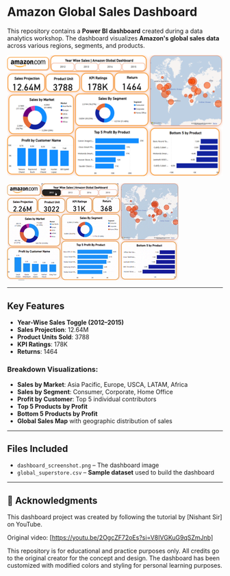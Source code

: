 #  Amazon Global Sales Dashboard

This repository contains a **Power BI dashboard** created during a data analytics workshop. The dashboard visualizes **Amazon's global sales data** across various regions, segments, and products.

![Amazon Global Dashboard](dashboard_screenshot.png)


![Dashboard Demo](dashboard-demo.gif)

---

##  Key Features

- **Year-Wise Sales Toggle (2012–2015)**
- **Sales Projection**: 12.64M
- **Product Units Sold**: 3788
- **KPI Ratings**: 178K
- **Returns**: 1464

###  Breakdown Visualizations:
- **Sales by Market**: Asia Pacific, Europe, USCA, LATAM, Africa
- **Sales by Segment**: Consumer, Corporate, Home Office
- **Profit by Customer**: Top 5 individual contributors
- **Top 5 Products by Profit**
- **Bottom 5 Products by Profit**
- **Global Sales Map** with geographic distribution of sales

---

##  Files Included

- `dashboard_screenshot.png` – The dashboard image
- `global_superstore.csv` – **Sample dataset** used to build the dashboard
  
---

## 🙏 Acknowledgments

This dashboard project was created by following the tutorial by [Nishant Sir] on YouTube.

Original video: [https://youtu.be/2OgcZF72oEs?si=V8IVGKuG9qSZmJnb]

This repository is for educational and practice purposes only.
All credits go to the original creator for the concept and design.
The dashboard has been customized with modified colors and styling for personal learning purposes.
